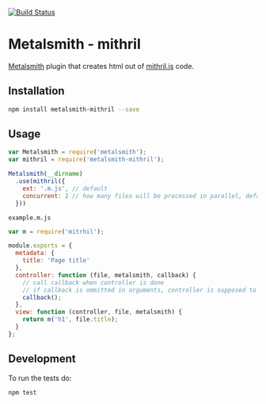 [![Build Status](https://travis-ci.org/kopa-app/metalsmith-mithril.svg)](https://travis-ci.org/kopa-app/metalsmith-mithril)

# Metalsmith - mithril

[Metalsmith](http://www.metalsmith.io/) plugin that creates html out of [mithril.js](http://mithril.js.org/) code.

## Installation

```bash
npm install metalsmith-mithril --save
```

## Usage

```javascript
var Metalsmith = require('metalsmith');
var mithril = require('metalsmith-mithril');

Metalsmith(__dirname)
  .use(mithril({
    ext: '.m.js', // default
    concurrent: 2 // how many files will be processed in parallel, default is none
  }))
```

`example.m.js`

```javascript
var m = require('mitrhil');

module.exports = {
  metadata: {
    title: 'Page title'
  },
  controller: function (file, metalsmith, callback) {
    // call callback when controller is done
    // if callback is ommitted in arguments, controller is supposed to be sync
    callback();
  },
  view: function (controller, file, metalsmith) {
    return m('h1', file.title);
  }
};
```

## Development

To run the tests do:

```bash
npm test
```
